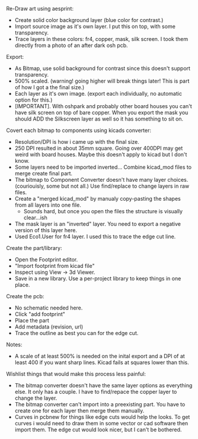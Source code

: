 Re-Draw art using aesprint:
  - Create solid color background layer (blue color for contrast.)
  - Import source image as it's own layer. I put this on top, with some transparency.
  - Trace layers in these colors: fr4, copper, mask, silk screen. I took them directly from a photo of an after dark osh pcb.

Export:
  - As Bitmap, use solid background for contrast since this doesn't support transparency.
  - 500% scaled. (warning! going higher will break things later! This is part of how I got a the final size.)
  - Each layer as it's own image. (export each individually, no automatic option for this.)
  - [IMPORTANT]. With oshpark and probably other board houses you can't have silk screen on top of bare copper. When you export the mask you should ADD the Silkscreen layer as well so it has something to sit on.

Covert each bitmap to components using kicads converter:
  - Resolution/DPI is how i came up with the final size.
  - 250 DPI resulted in about 35mm square. Going over 400DPI may get weird with board houses. Maybe this doesn't apply to kicad but I don't know.
  - Some layers need to be imported inverted...
Combine kicad_mod files to merge create final part.
  - The bitmap to Component Converter doesn't have many layer choices.(couriouisly, some but not all.) Use find/replace to change layers in raw files.
  - Create a "merged kicad_mod" by manualy copy-pasting the shapes from all layers into one file.
    - Sounds hard, but once you open the files the structure is visually clear...ish
  - The mask layer is an "inverted" layer. You need to export a negative version of this layer here.
  - Used Eco1.User for fr4 layer. I used this to trace the edge cut line.

Create the part/library:
  - Open the Footprint editor.
  - "Import footprint from kicad file"
  - Inspect using View -> 3d Viewer.
  - Save in a new library. Use a per-project library to keep things in one place.

Create the pcb:
  - No schematic needed here.
  - Click "add footprint"
  - Place the part
  - Add metadata (revision, url)
  - Trace the outline as best you can for the edge cut.

Notes:
- A scale of at least 500% is needed on the inital export and  a DPI of at least 400 if you want sharp lines. Kicad fails at squares lower than this.

Wishlist things that would make this process less painful:
- The bitmap converter doesn't have the same layer options as everything else. It only has a couple. I have to find/repace the copper layer to change the layer.
- The bitmap converter can't import into a preexisting part. You have to create one for each layer then merge them manually.
- Curves in pcbnew for things like edge cuts would help the looks. To get curves i would need to draw them in some vector or cad software then import them. The edge cut would look nicer, but I can't be bothered.